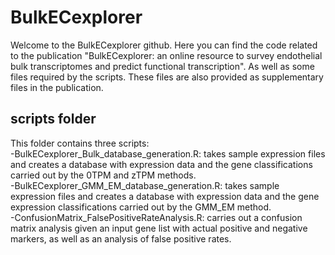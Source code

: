 # BulkECexplorer
Welcome to the BulkECexplorer github. Here you can find the code related to the publication "BulkECexplorer: an online resource to survey endothelial bulk transcriptomes and predict functional transcription". As well as some files required by the scripts. These files are also provided as supplementary files in the publication.
## scripts folder
This folder contains three scripts:  
-BulkECexplorer_Bulk_database_generation.R: takes sample expression files and creates a database with expression data and the gene classifications carried out by the 0TPM and zTPM methods.  
-BulkECexplorer_GMM_EM_database_generation.R: takes sample expression files and creates a database with expression data and the gene expression classifications carried out by the GMM_EM method.  
-ConfusionMatrix_FalsePositiveRateAnalysis.R: carries out a confusion matrix analysis given an input gene list with actual positive and negative markers, as well as an analysis of false positive rates.  
